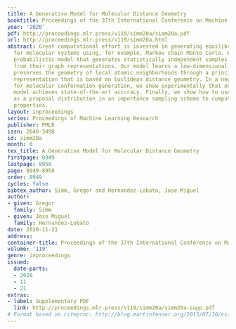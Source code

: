 ```yaml
---
title: A Generative Model for Molecular Distance Geometry
booktitle: Proceedings of the 37th International Conference on Machine Learning
year: '2020'
pdf: http://proceedings.mlr.press/v119/simm20a/simm20a.pdf
url: http://proceedings.mlr.press/v119/simm20a.html
abstract: Great computational effort is invested in generating equilibrium states
  for molecular systems using, for example, Markov chain Monte Carlo. We present a
  probabilistic model that generates statistically independent samples for molecules
  from their graph representations. Our model learns a low-dimensional manifold that
  preserves the geometry of local atomic neighborhoods through a principled learning
  representation that is based on Euclidean distance geometry. In a new benchmark
  for molecular conformation generation, we show experimentally that our generative
  model achieves state-of-the-art accuracy. Finally, we show how to use our model
  as a proposal distribution in an importance sampling scheme to compute molecular
  properties.
layout: inproceedings
series: Proceedings of Machine Learning Research
publisher: PMLR
issn: 2640-3498
id: simm20a
month: 0
tex_title: A Generative Model for Molecular Distance Geometry
firstpage: 8949
lastpage: 8958
page: 8949-8958
order: 8949
cycles: false
bibtex_author: Simm, Gregor and Hernandez-Lobato, Jose Miguel
author:
- given: Gregor
  family: Simm
- given: Jose Miguel
  family: Hernandez-Lobato
date: 2020-11-21
address: 
container-title: Proceedings of the 37th International Conference on Machine Learning
volume: '119'
genre: inproceedings
issued:
  date-parts:
  - 2020
  - 11
  - 21
extras:
- label: Supplementary PDF
  link: http://proceedings.mlr.press/v119/simm20a/simm20a-supp.pdf
# Format based on citeproc: http://blog.martinfenner.org/2013/07/30/citeproc-yaml-for-bibliographies/
---
```

